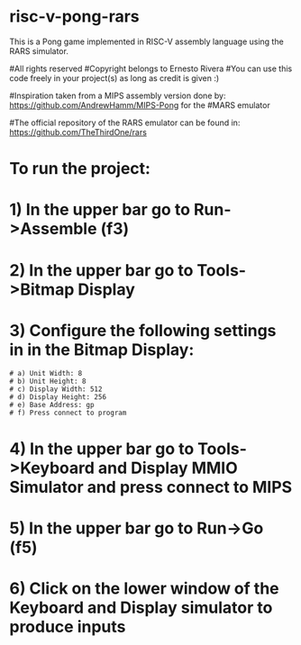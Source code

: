# risc-v-pong-rars
This is a Pong game implemented in RISC-V assembly language using the RARS simulator.

#All rights reserved
#Copyright belongs to Ernesto Rivera
#You can use this code freely in your project(s) as long as credit is given :)

#Inspiration taken from a MIPS assembly version done by: https://github.com/AndrewHamm/MIPS-Pong for the 
#MARS emulator

#The official repository of the RARS emulator can be found in: https://github.com/TheThirdOne/rars

# To run the project:
# 1) In the upper bar go to Run->Assemble (f3)
# 2) In the upper bar go to Tools->Bitmap Display
# 3) Configure the following settings in in the Bitmap Display:
	# a) Unit Width: 8
	# b) Unit Height: 8
	# c) Display Width: 512
	# d) Display Height: 256
	# e) Base Address: gp
	# f) Press connect to program 
# 4) In the upper bar go to Tools->Keyboard and Display MMIO Simulator and press connect to MIPS
# 5) In the upper bar go to Run->Go (f5)
# 6) Click on the lower window of the Keyboard and Display simulator to produce inputs
